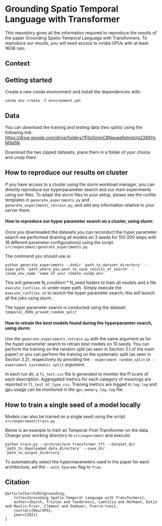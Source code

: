# Grounding Spatio Temporal Language with Transformer

This repository gives all the information required to reproduce the results of the paper Grounding Spatio-Temporal Language with Transformers. To reproduce our results, you will need access to nvidia GPUs with at least 16GB ram. 

## Context


## Getting started

Create a new conda environment and install the dependencies with:
```
conda env create -f environment.yml
```

##  Data

You can download the training and testing data (two splits) using the following link: https://drive.google.com/drive/folders/1FIbiGmmC8Nqvag6etnmUg2389YpMXa5N.

Download the two zipped datasets, place them in a folder of your choice and unzip them.

## How to reproduce our results on cluster

If you have access to a cluster using the slurm workload manager, you can directly reproduce our hyperparameter search and our main experiments using our files. To adapt the slurm files to your setup, please see the runfile templates in `generate_experiments.py` and `generate_experiments_retrain.py`, and add any information relative to your server there.

####  How to reproduce our hyper parameter search on a cluster, using slurm:

Once you downloaded the datasets you can reconduct the hyper parameter search we performed (training all models on 3 seeds for 150 000 steps with 18 different parameter configurations) using the script ```src/experiment/generate_experiments.py```

The command you should use is:
```
python generate_experiments --dsdir 'path_to_dataset_directory' --expe-path 'path_where_you_want_to_save_results_of_search' --conda_env_name 'name of your remote conda env'
```
This will generate N_condition * N_seed folders to train all models and a file ```execute_runfiles.sh``` under expe-path. Simply execute the ```execute_runfiles.sh``` to launch the hyper parameter search; this will launch all the jobs using slurm.

The hyper parameter search is conducted using the dataset: ```temporal_300k_pruned_random_split```


####  How to retrain the best models found during the hyperparamter search, using slurm:

Use the ```generate_experiments_retrain.py``` with the same argument as for the hyper parameter search to retrain best models on 10 seeds. You can perform the training on the random split (as seen in Section 3.1 of the main paper) or you can perform the training on the systematic split (as seen in Section 3.2), respectively by providing the ```--experiment random_split``` or ```--experiment systematic split``` argument.

In each run dir, a ```f1_test.csv``` file is generated to monitor the f1 score of each description. Aggregated metrics for each category of meanings are reported in ```f1_test_bt_type.csv```. Training metrics are logged in ```log.log``` and gpu usage can be monitored in the ```gpu_memory_log.log``` file.


## How to train a single seed of a model locally

Models can also be trained on a single seed using the script ```src/experiment/train.py```

Below is an example to train an Temporal-First-Transformer on the data.
Change your working directory to `src/experiment` and execute:

```
python train.py --architecture transformer_tft --dataset_dir 'path_to_downloaded_data_directory' --save_dir 'path_to_output_directory'
```

To automatically select the hypermarameters used in the paper for each architecture, set the `--auto_hparams` flag to `True`.

## Citation

```
@article{karch2021grounding,
	title={Grounding Spatio-Temporal Language with Transformers},
	author={Karch, Tristan and Teodorescu, Laetitia and Hofmann, Katja and Moulin-Frier, Clément and Oudeyer, Pierre-Yves},
	journal={NeurIPS},
	year={2021}
}
```
